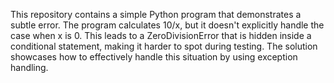 This repository contains a simple Python program that demonstrates a subtle error. The program calculates 10/x, but it doesn't explicitly handle the case when x is 0. This leads to a ZeroDivisionError that is hidden inside a conditional statement, making it harder to spot during testing.  The solution showcases how to effectively handle this situation by using exception handling.